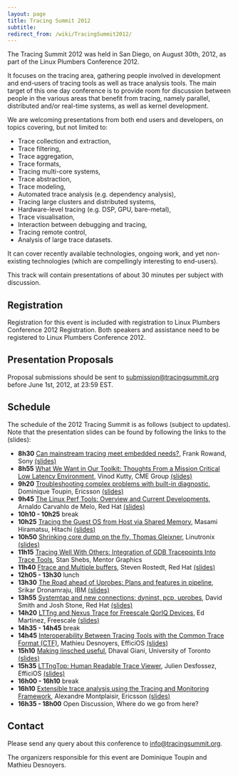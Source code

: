 ```yaml
---
layout: page
title: Tracing Summit 2012
subtitle: 
redirect_from: /wiki/TracingSummit2012/
---
```


The Tracing Summit 2012 was held in San Diego, on August 30th, 2012, as part of the Linux Plumbers Conference 2012.

It focuses on the tracing area, gathering people involved in development and end-users of tracing tools as well as trace analysis tools. The main target of this one day conference is to provide room for discussion between people in the various areas that benefit from tracing, namely parallel, distributed and/or real-time systems, as well as kernel development.

We are welcoming presentations from both end users and developers, on topics covering, but not limited to:

* Trace collection and extraction,
* Trace filtering,
* Trace aggregation,
* Trace formats,
* Tracing multi-core systems,
* Trace abstraction,
* Trace modeling,
* Automated trace analysis (e.g. dependency analysis),
* Tracing large clusters and distributed systems,
* Hardware-level tracing (e.g. DSP, GPU, bare-metal),
* Trace visualisation,
* Interaction between debugging and tracing,
* Tracing remote control,
* Analysis of large trace datasets.

It can cover recently available technologies, ongoing work, and yet non-existing technologies (which are compellingly interesting to end-users).

This track will contain presentations of about 30 minutes per subject with discussion.

## Registration
Registration for this event is included with registration to Linux Plumbers Conference 2012 Registration. Both speakers and assistance need to be registered to Linux Plumbers Conference 2012.

## Presentation Proposals
Proposal submissions should be sent to submission@tracingsummit.org before June 1st, 2012, at 23:59 EST.

## Schedule
The schedule of the 2012 Tracing Summit is as follows (subject to updates). Note that the presentation slides can be found by following the links to the (slides):

* **8h30** [Can mainstream tracing meet embedded needs?](Embedded), Frank Rowand, Sony [(slides)](files/Sony_tracing.pdf)
* **8h55** [What We Want in Our Toolkit: Thoughts From a Mission Critical Low Latency Environment](CME), Vinod Kutty, CME Group [(slides)](files/2012.08.30.linuxplumbers2012-tracing-summit-user-requirements.pdf)
* **9h20** [Troubleshooting complex problems with built-in diagnostic](Troubleshooting), Dominique Toupin, Ericsson [(slides)](files/LinuxConAmericaAug2012_TraceComplexProblemsBuiltInDiagnostic.pdf)
* **9h45** [The Linux Perf Tools: Overview and Current Developments](Perf), Arnaldo Carvahlo de Melo, Red Hat [(slides)](files/Perf-plumbers-2012.pdf)
* **10h10 - 10h25** break
* **10h25** [Tracing the Guest OS from Host via Shared Memory](GuestOS), Masami Hiramatsu, Hitachi [(slides)](files/Tracing-summit-2012-virtio-trace.pdf)
* **10h50** [Shrinking core dump on the fly, Thomas Gleixner](ShrinkCoreDump), Linutronix [(slides)](files/Lpc-2012-minicore.pdf)
* **11h15** [Tracing Well With Others: Integration of GDB Tracepoints Into Trace Tools](GDB), Stan Shebs, Mentor Graphics
* **11h40** [Ftrace and Multiple buffers](Ftrace), Steven Rostedt, Red Hat [(slides)](files/Ftrace-multi-lpc-2012.pdf)
* **12h05 - 13h30** lunch
* **13h30** [The Road ahead of Uprobes: Plans and features in pipeline](Uprobes), Srikar Dronamraju, IBM [(slides)](files/Uprobes_lpc2012.pdf)
* **13h55** [Systemtap and new connections: dyninst, pcp, uprobes](SystemTap), David Smith and Josh Stone, Red Hat [(slides)](files/Lpc2012-systemtap.pdf)
* **14h20** [LTTng and Nexus Trace for Freescale QorIQ Devices](LTTngNexus), Ed Martinez, Freescale [(slides)](files/LTTng_and_Nexus_Trace_-_QorIQ.pdf)
* **14h35 - 14h45** break
* **14h45** [Interoperability Between Tracing Tools with the Common Trace Format (CTF)](CTF), Mathieu Desnoyers, EfficiOS [(slides)](files/Presentation-tracingsummit-ctf.pdf)
* **15h10** [Making linsched useful](Linsched), Dhaval Giani, University of Toronto [(slides)](files/TracingSummit2012-Linsched_Talk.pdf)
* **15h35** [LTTngTop: Human Readable Trace Viewer](LTTngTop), Julien Desfossez, EfficiOS [(slides)](files/Presentation-plumbers-lttngtop.pdf)
* **16h00 - 16h10** break
* **16h10** [Extensible trace analysis using the Tracing and Monitoring Framework](TMF), Alexandre Montplaisir, Ericsson [(slides)](files/Amg_tracingsummit2012.pdf)
* **16h35 - 18h00** Open Discussion, Where do we go from here?

## Contact
Please send any query about this conference to info@tracingsummit.org.

The organizers responsible for this event are Dominique Toupin and Mathieu Desnoyers.
